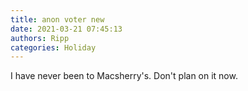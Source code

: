 ```yaml
---
title: anon voter new
date: 2021-03-21 07:45:13
authors: Ripp
categories: Holiday
---
```


 I have never been to Macsherry's. Don't plan on it now.
